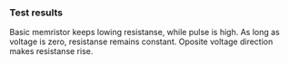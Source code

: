 ### Test results
Basic memristor keeps lowing resistanse, while pulse is high. As long as voltage is zero, resistanse remains constant. Oposite voltage direction makes resistanse rise.